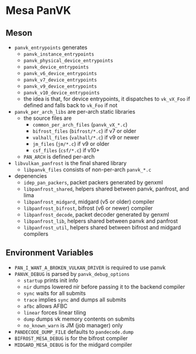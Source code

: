 Mesa PanVK
==========

## Meson

- `panvk_entrypoints` generates
  - `panvk_instance_entrypoints`
  - `panvk_physical_device_entrypoints`
  - `panvk_device_entrypoints`
  - `panvk_v6_device_entrypoints`
  - `panvk_v7_device_entrypoints`
  - `panvk_v9_device_entrypoints`
  - `panvk_v10_device_entrypoints`
  - the idea is that, for device entrypoints, it dispatches to `vk_vX_Foo` if
    defined and falls back to `vk_Foo` if not
- `panvk_per_arch_libs` are per-arch static libraries
  - the source files are
    - `common_per_arch_files` (`panvk_vX_*.c`)
    - `bifrost_files` (`bifrost/*.c`) if v7 or older
    - `valhall_files` (`valhall/*.c`) if v9 or newer
    - `jm_files` (`jm/*.c`) if v9 or older
    - `csf_files` (`csf/*.c`) if v10+
  - `PAN_ARCH` is defined per-arch
- `libvulkan_panfrost` is the final shared library
  - `libpanvk_files` consists of non-per-arch `panvk_*.c`
- depenencies
  - `idep_pan_packers`, packet packers generated by genxml
  - `libpanfrost_shared`, helpers shared between panvk, panfrost, and lima
  - `libpanfrost_midgard`, midgard (v5 or older) compiler
  - `libpanfrost_bifrost`, bifrost (v6 or newer) compiler
  - `libpanfrost_decode`, packet decoder generated by genxml
  - `libpanfrost_lib`, helpers shared between panvk and panfrost
  - `libpanfrost_util`, helpers shared between bifrost and midgard compilers

## Environment Variables

- `PAN_I_WANT_A_BROKEN_VULKAN_DRIVER` is required to use panvk
- `PANVK_DEBUG` is parsed by `panvk_debug_options`
  - `startup` prints init info
  - `nir` dumps lowered nir before passing it to the backend compiler
  - `sync` waits for all submits
  - `trace` implies `sync` and dumps all submits
  - `afbc` allows AFBC
  - `linear` forces linear tiling
  - `dump` dumps vk memory contents on submits
  - `no_known_warn` is JM (job manager) only
- `PANDECODE_DUMP_FILE` defaults to `pandecode.dump`
- `BIFROST_MESA_DEBUG` is for the bifrost compiler
- `MIDGARD_MESA_DEBUG` is for the midgard compiler
